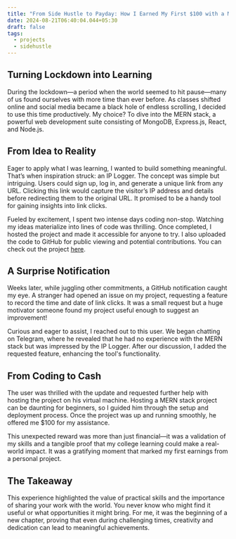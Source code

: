 ```yaml
---
title: "From Side Hustle to Payday: How I Earned My First $100 with a MERN Stack Project"
date: 2024-08-21T06:40:04.044+05:30
draft: false
tags:
  - projects
  - sidehustle
---
```


## **Turning Lockdown into Learning**

During the lockdown—a period when the world seemed to hit pause—many of us found ourselves with more time than ever before. As classes shifted online and social media became a black hole of endless scrolling, I decided to use this time productively. My choice? To dive into the MERN stack, a powerful web development suite consisting of MongoDB, Express.js, React, and Node.js.

## **From Idea to Reality**

Eager to apply what I was learning, I wanted to build something meaningful. That’s when inspiration struck: an IP Logger. The concept was simple but intriguing. Users could sign up, log in, and generate a unique link from any URL. Clicking this link would capture the visitor’s IP address and details before redirecting them to the original URL. It promised to be a handy tool for gaining insights into link clicks.

Fueled by excitement, I spent two intense days coding non-stop. Watching my ideas materialize into lines of code was thrilling. Once completed, I hosted the project and made it accessible for anyone to try. I also uploaded the code to GitHub for public viewing and potential contributions. You can check out the project [here](https://github.com/programmerraja/IpLogger).

## **A Surprise Notification**

Weeks later, while juggling other commitments, a GitHub notification caught my eye. A stranger had opened an issue on my project, requesting a feature to record the time and date of link clicks. It was a small request but a huge motivator someone found my project useful enough to suggest an improvement!

Curious and eager to assist, I reached out to this user. We began chatting on Telegram, where he revealed that he had no experience with the MERN stack but was impressed by the IP Logger. After our discussion, I added the requested feature, enhancing the tool's functionality.

## **From Coding to Cash**

The user was thrilled with the update and requested further help with hosting the project on his virtual machine. Hosting a MERN stack project can be daunting for beginners, so I guided him through the setup and deployment process. Once the project was up and running smoothly, he offered me $100 for my assistance.

This unexpected reward was more than just financial—it was a validation of my skills and a tangible proof that my college learning could make a real-world impact. It was a gratifying moment that marked my first earnings from a personal project.

## **The Takeaway**

This experience highlighted the value of practical skills and the importance of sharing your work with the world. You never know who might find it useful or what opportunities it might bring. For me, it was the beginning of a new chapter, proving that even during challenging times, creativity and dedication can lead to meaningful achievements.